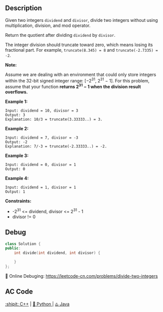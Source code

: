 ## Description
Given two integers ``dividend`` and ``divisor``, divide two integers without using multiplication, division, and mod operator.

Return the quotient after dividing ``dividend`` by ``divisor``.

The integer division should truncate toward zero, which means losing its fractional part. For example, ``truncate(8.345) = 8`` and ``truncate(-2.7335) = -2``.

<strong>Note:</strong>

Assume we are dealing with an environment that could only store integers within the 32-bit signed integer range: [−2<sup>31</sup>,  2<sup>31</sup> − 1]. For this problem, assume that your function <strong>returns 2<sup>31</sup> − 1 when the division result overflows.</strong>
 

<strong>Example 1:</strong>
```
Input: dividend = 10, divisor = 3
Output: 3
Explanation: 10/3 = truncate(3.33333..) = 3.
```
<strong>Example 2:</strong>
```
Input: dividend = 7, divisor = -3
Output: -2
Explanation: 7/-3 = truncate(-2.33333..) = -2.
```
<strong>Example 3:</strong>
```
Input: dividend = 0, divisor = 1
Output: 0
```
<strong>Example 4:</strong>
```
Input: dividend = 1, divisor = 1
Output: 1
```

<strong>Constraints:</strong>

- -2<sup>31</sup> <= dividend, divisor <= 2<sup>31</sup> - 1
- divisor != 0


## Debug
```cpp
class Solution {
public:
    int divide(int dividend, int divisor) {

    }
};
```

🐛 Online Debuging: https://leetcode-cn.com/problems/divide-two-integers

## AC Code
<div>
	  <a href="https://github.com/Charmve/LeetCode4FLAG/tree/main/29.%20Divide%20Two%20Integers/29_divide-two-integers.cpp">:shipit: C++</a> | 
	  <a href="https://github.com/Charmve/LeetCode4FLAG/tree/main/29.%20Divide%20Two%20Integers/29_divide-two-integers.py">🐍 Python </a> | 
	  <a href="https://github.com/Charmve/LeetCode4FLAG/tree/main/29.%20Divide%20Two%20Integers/29_divide-two-integers.java">♨️ Java </a>
</div>
